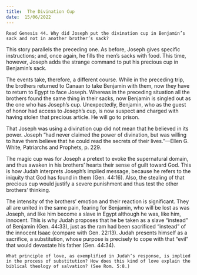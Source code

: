 ```yaml
---
title:  The Divination Cup
date:  15/06/2022
---
```


`Read Genesis 44. Why did Joseph put the divination cup in Benjamin’s sack and not in another brother’s sack?`

This story parallels the preceding one. As before, Joseph gives specific instructions; and, once again, he fills the men’s sacks with food. This time, however, Joseph adds the strange command to put his precious cup in Benjamin’s sack.

The events take, therefore, a different course. While in the preceding trip, the brothers returned to Canaan to take Benjamin with them, now they have to return to Egypt to face Joseph. Whereas in the preceding situation all the brothers found the same thing in their sacks, now Benjamin is singled out as the one who has Joseph’s cup. Unexpectedly, Benjamin, who as the guest of honor had access to Joseph’s cup, is now suspect and charged with having stolen that precious article. He will go to prison.

That Joseph was using a divination cup did not mean that he believed in its power. Joseph “had never claimed the power of divination, but was willing to have them believe that he could read the secrets of their lives.”—Ellen G. White, Patriarchs and Prophets, p. 229.

The magic cup was for Joseph a pretext to evoke the supernatural domain, and thus awaken in his brothers’ hearts their sense of guilt toward God. This is how Judah interprets Joseph’s implied message, because he refers to the iniquity that God has found in them (Gen. 44:16). Also, the stealing of that precious cup would justify a severe punishment and thus test the other brothers’ thinking.

The intensity of the brothers’ emotion and their reaction is significant. They all are united in the same pain, fearing for Benjamin, who will be lost as was Joseph, and like him become a slave in Egypt although he was, like him, innocent. This is why Judah proposes that he be taken as a slave “instead” of Benjamin (Gen. 44:33), just as the ram had been sacrificed “instead” of the innocent Isaac (compare with Gen. 22:13). Judah presents himself as a sacrifice, a substitution, whose purpose is precisely to cope with that “evil” that would devastate his father (Gen. 44:34).

`What principle of love, as exemplified in Judah’s response, is implied in the process of substitution? How does this kind of love explain the biblical theology of salvation? (See Rom. 5:8.)`